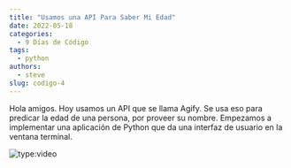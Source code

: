 ```yaml
---
title: "Usamos una API Para Saber Mi Edad"
date: 2022-05-18
categories:
  - 9 Días de Código
tags:
  - python
authors:
  - steve
slug: codigo-4
---
```


Hola amigos. Hoy usamos un API que se llama Agify. Se usa eso para predicar la edad de una persona, por proveer su nombre. Empezamos a implementar una aplicación de Python que da una interfaz de usuario en la ventana terminal.

<!-- more -->

![type:video](https://www.youtube.com/embed/6GFp0-n0-_g)
